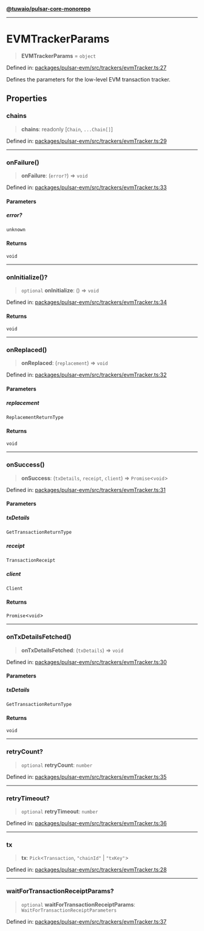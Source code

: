 [**@tuwaio/pulsar-core-monorepo**](../../../README.md)

***

# EVMTrackerParams

> **EVMTrackerParams** = `object`

Defined in: [packages/pulsar-evm/src/trackers/evmTracker.ts:27](https://github.com/TuwaIO/pulsar-core/blob/e265bfd0fe7b6df6af7f5f22f2db23a0f14dd130/packages/pulsar-evm/src/trackers/evmTracker.ts#L27)

Defines the parameters for the low-level EVM transaction tracker.

## Properties

### chains

> **chains**: readonly \[`Chain`, `...Chain[]`\]

Defined in: [packages/pulsar-evm/src/trackers/evmTracker.ts:29](https://github.com/TuwaIO/pulsar-core/blob/e265bfd0fe7b6df6af7f5f22f2db23a0f14dd130/packages/pulsar-evm/src/trackers/evmTracker.ts#L29)

***

### onFailure()

> **onFailure**: (`error?`) => `void`

Defined in: [packages/pulsar-evm/src/trackers/evmTracker.ts:33](https://github.com/TuwaIO/pulsar-core/blob/e265bfd0fe7b6df6af7f5f22f2db23a0f14dd130/packages/pulsar-evm/src/trackers/evmTracker.ts#L33)

#### Parameters

##### error?

`unknown`

#### Returns

`void`

***

### onInitialize()?

> `optional` **onInitialize**: () => `void`

Defined in: [packages/pulsar-evm/src/trackers/evmTracker.ts:34](https://github.com/TuwaIO/pulsar-core/blob/e265bfd0fe7b6df6af7f5f22f2db23a0f14dd130/packages/pulsar-evm/src/trackers/evmTracker.ts#L34)

#### Returns

`void`

***

### onReplaced()

> **onReplaced**: (`replacement`) => `void`

Defined in: [packages/pulsar-evm/src/trackers/evmTracker.ts:32](https://github.com/TuwaIO/pulsar-core/blob/e265bfd0fe7b6df6af7f5f22f2db23a0f14dd130/packages/pulsar-evm/src/trackers/evmTracker.ts#L32)

#### Parameters

##### replacement

`ReplacementReturnType`

#### Returns

`void`

***

### onSuccess()

> **onSuccess**: (`txDetails`, `receipt`, `client`) => `Promise`\<`void`\>

Defined in: [packages/pulsar-evm/src/trackers/evmTracker.ts:31](https://github.com/TuwaIO/pulsar-core/blob/e265bfd0fe7b6df6af7f5f22f2db23a0f14dd130/packages/pulsar-evm/src/trackers/evmTracker.ts#L31)

#### Parameters

##### txDetails

`GetTransactionReturnType`

##### receipt

`TransactionReceipt`

##### client

`Client`

#### Returns

`Promise`\<`void`\>

***

### onTxDetailsFetched()

> **onTxDetailsFetched**: (`txDetails`) => `void`

Defined in: [packages/pulsar-evm/src/trackers/evmTracker.ts:30](https://github.com/TuwaIO/pulsar-core/blob/e265bfd0fe7b6df6af7f5f22f2db23a0f14dd130/packages/pulsar-evm/src/trackers/evmTracker.ts#L30)

#### Parameters

##### txDetails

`GetTransactionReturnType`

#### Returns

`void`

***

### retryCount?

> `optional` **retryCount**: `number`

Defined in: [packages/pulsar-evm/src/trackers/evmTracker.ts:35](https://github.com/TuwaIO/pulsar-core/blob/e265bfd0fe7b6df6af7f5f22f2db23a0f14dd130/packages/pulsar-evm/src/trackers/evmTracker.ts#L35)

***

### retryTimeout?

> `optional` **retryTimeout**: `number`

Defined in: [packages/pulsar-evm/src/trackers/evmTracker.ts:36](https://github.com/TuwaIO/pulsar-core/blob/e265bfd0fe7b6df6af7f5f22f2db23a0f14dd130/packages/pulsar-evm/src/trackers/evmTracker.ts#L36)

***

### tx

> **tx**: `Pick`\<`Transaction`, `"chainId"` \| `"txKey"`\>

Defined in: [packages/pulsar-evm/src/trackers/evmTracker.ts:28](https://github.com/TuwaIO/pulsar-core/blob/e265bfd0fe7b6df6af7f5f22f2db23a0f14dd130/packages/pulsar-evm/src/trackers/evmTracker.ts#L28)

***

### waitForTransactionReceiptParams?

> `optional` **waitForTransactionReceiptParams**: `WaitForTransactionReceiptParameters`

Defined in: [packages/pulsar-evm/src/trackers/evmTracker.ts:37](https://github.com/TuwaIO/pulsar-core/blob/e265bfd0fe7b6df6af7f5f22f2db23a0f14dd130/packages/pulsar-evm/src/trackers/evmTracker.ts#L37)

